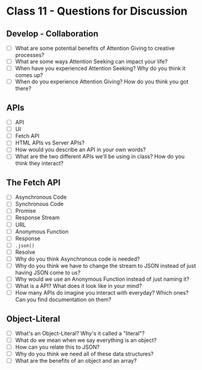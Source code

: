 # Class 11 - Questions for Discussion

## Develop - Collaboration

- [ ] What are some potential benefits of Attention Giving to creative processes?
- [ ] What are some ways Attention Seeking can impact your life?
- [ ] When have you experienced Attention Seeking? Why do you think it comes up?
- [ ] When do you experience Attention Giving? How do you think you got there?

## APIs

- [ ] API
- [ ] UI
- [ ] Fetch API
- [ ] HTML APIs vs Server APIs?
- [ ] How would you describe an API in your own words?
- [ ] What are the two different APIs we'll be using in class? How do you think they interact?

## The Fetch API

- [ ] Asynchronous Code
- [ ] Synchronous Code
- [ ] Promise
- [ ] Response Stream
- [ ] URL
- [ ] Anonymous Function
- [ ] Response
- [ ] `.json()`
- [ ] Resolve
- [ ] Why do you think Asynchronous code is needed?
- [ ] Why do you think we have to change the stream to JSON instead of just having JSON come to us?
- [ ] Why would we use an Anonymous Function instead of just naming it?
- [ ] What is a API? What does it look like in your mind?
- [ ] How many APIs do imagine you interact with everyday? Which ones? Can you find documentation on them?

## Object-Literal

- [ ] What's an Object-Literal? Why's it called a "literal"?
- [ ] What do we mean when we say everything is an object?
- [ ] How can you relate this to JSON?
- [ ] Why do you think we need all of these data structures?
- [ ] What are the benefits of an object and an array?